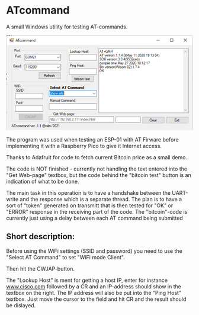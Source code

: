 # ATcommand
A small Windows utility for testing AT-commands.

![Screendump](/doc/screen.png)

The program was used when testing an ESP-01 with AT Firware before implementing it with a Raspberry Pico to give it Internet access.

Thanks to Adafruit for code to fetch current Bitcoin price as a small demo.

The code is NOT finished - currently not handling the text entered into the "Get Web-page" textbox, but the code behind the "bitcoin test" button is an indication of what to be done.

The main task in this operation is to have a handshake between the UART-write and the response which is a separate thread.
The plan is to have a sort of "token" generated on transmitt that is then tested for "OK" or "ERROR" response in the receiving part of the code. The "bitcoin"-code is currently just using a delay between each AT command being submitted

## Short description:
Before using the WiFi settings (SSID and password) you need to use the "Select AT Command" to set "WiFi mode Client".

Then hit the CWJAP-button.

The "Lookup Host" is ment for getting a host IP, enter for instance www.cisco.com followed by a CR and an IP-address should show in the textbox on the right. The IP address will also be put into the "Ping Host" textbox. Just move the cursor to the field and hit CR and the result should be dislayed.
